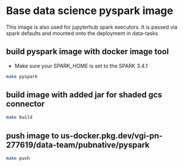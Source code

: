 # Base data science pyspark image
This image is also used for jupyterhub spark executors. It is passed via spark defaults and mounted onto the deployment in data-tasks
## build pyspark image with docker image tool
- Make sure your SPARK_HOME is set to the SPARK 3.4.1
```sh
make pyspark
```
## build image with added jar for shaded gcs connector 
```sh
make build
```
## push image to us-docker.pkg.dev/vgi-pn-277619/data-team/pubnative/pyspark
```sh
make push
```